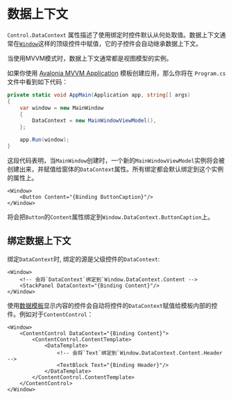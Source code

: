 # 数据上下文

`Control.DataContext` 属性描述了使用绑定时控件默认从何处取值。数据上下文通常在[`Window`](http://reference.avaloniaui.net/api/Avalonia.Controls/Window)这样的顶级控件中赋值，它的子控件会自动继承数据上下文。

当使用MVVM模式时，数据上下文通常都是视图模型的实例。

如果你使用 [Avalonia MVVM Application](https://docs.avaloniaui.net/tutorials/todo-list-app/creating-a-new-project#net-core-cli) 模板创建应用，那么你将在 `Program.cs` 文件中看到如下代码：

```csharp
private static void AppMain(Application app, string[] args)
{
    var window = new MainWindow
    {
        DataContext = new MainWindowViewModel(),
    };

    app.Run(window);
}
```

这段代码表明，当`MainWindow`创建时，一个新的`MainWindowViewModel`实例将会被创建出来，并赋值给窗体的`DataContext`属性。所有绑定都会默认绑定到这个实例的属性上。

```markup
<Window>
    <Button Content="{Binding ButtonCaption}"/>
</Window>
```

将会把`Button`的`Content`属性绑定到`Window.DataContext.ButtonCaption`上。

## 绑定数据上下文<a id="binding-datacontext"></a>

绑定`DataContext`时, 绑定的源是父级控件的`DataContext`:

```markup
<Window>
    <!-- 会将`DataContext`绑定到`Window.DataContext.Content -->
    <StackPanel DataContext="{Binding Content}"/>
</Window>
```

使用[数据模板](https://docs.avaloniaui.net/docs/templates/data-templates)显示内容的控件会自动将控件的`DataContext`赋值给模板内部的控件。例如对于`ContentControl`：

```markup
<Window>
    <ContentControl DataContext="{Binding Content}">
        <ContentControl.ContentTemplate>
            <DataTemplate>
                <!-- 会将`Text`绑定到`Window.DataContext.Content.Header -->
                <TextBlock Text="{Binding Header}"/>
            </DataTemplate>
        </ContentControl.ContentTemplate>
    </ContentControl>
</Window>
```

